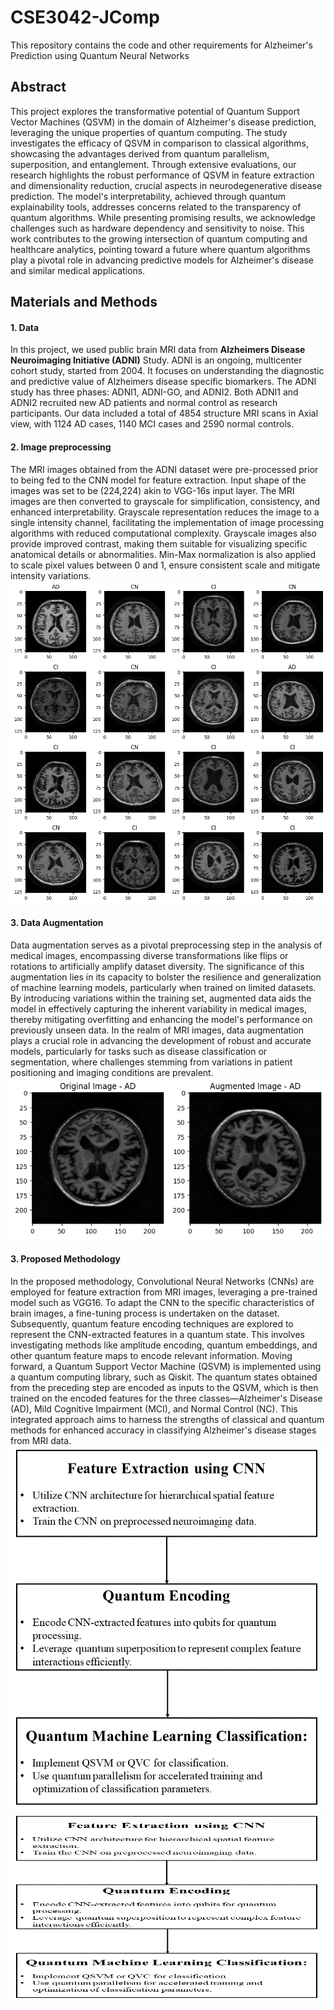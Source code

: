 # CSE3042-JComp
This repository contains the code and other requirements for Alzheimer's Prediction using Quantum Neural Networks

## Abstract
This project explores the transformative potential of Quantum Support Vector Machines (QSVM) in the domain of Alzheimer's disease prediction, leveraging the unique properties of quantum computing. The study investigates the efficacy of QSVM in comparison to classical algorithms, showcasing the advantages derived from quantum parallelism, superposition, and entanglement. Through extensive evaluations, our research highlights the robust performance of QSVM in feature extraction and dimensionality reduction, crucial aspects in neurodegenerative disease prediction. The model's interpretability, achieved through quantum explainability tools, addresses concerns related to the transparency of quantum algorithms. While presenting promising results, we acknowledge challenges such as hardware dependency and sensitivity to noise. This work contributes to the growing intersection of quantum computing and healthcare analytics, pointing toward a future where quantum algorithms play a pivotal role in advancing predictive models for Alzheimer's disease and similar medical applications.

## Materials and Methods
#### 1. Data
In this project, we used public brain MRI data from **Alzheimers Disease Neuroimaging Initiative (ADNI)** Study. ADNI is an ongoing, multicenter cohort study, started from 2004. It focuses on understanding the diagnostic and predictive value of Alzheimers disease specific biomarkers. The ADNI study has three phases: ADNI1, ADNI-GO, and ADNI2. Both ADNI1 and ADNI2 recruited new AD patients and normal control as research participants. Our data included a total of 4854 structure MRI scans in Axial view, with 1124 AD cases, 1140 MCI cases and 2590 normal controls.

#### 2. Image preprocessing
The MRI images obtained from the ADNI dataset were pre-processed prior to being fed to the CNN model for feature extraction. Input shape of the images was set to be (224,224) akin to VGG-16s input layer.  The MRI images are then converted to grayscale for simplification, consistency, and enhanced interpretability. Grayscale representation reduces the image to a single intensity channel, facilitating the implementation of image processing algorithms with reduced computational complexity. Grayscale images also provide improved contrast, making them suitable for visualizing specific anatomical details or abnormalities. Min-Max normalization is also applied to scale pixel values between 0 and 1, ensure consistent scale and mitigate intensity variations.
![](Images/DatasetImages.png)

#### 3. Data Augmentation
Data augmentation serves as a pivotal preprocessing step in the analysis of medical images, encompassing diverse transformations like flips or rotations to artificially amplify dataset diversity. The significance of this augmentation lies in its capacity to bolster the resilience and generalization of machine learning models, particularly when trained on limited datasets. By introducing variations within the training set, augmented data aids the model in effectively capturing the inherent variability in medical images, thereby mitigating overfitting and enhancing the model's performance on previously unseen data. In the realm of MRI images, data augmentation plays a crucial role in advancing the development of robust and accurate models, particularly for tasks such as disease classification or segmentation, where challenges stemming from variations in patient positioning and imaging conditions are prevalent.
![](Images/AugmentedImage.png)

#### 3. Proposed Methodology
In the proposed methodology, Convolutional Neural Networks (CNNs) are employed for feature extraction from MRI images, leveraging a pre-trained model such as VGG16. To adapt the CNN to the specific characteristics of brain images, a fine-tuning process is undertaken on the dataset. Subsequently, quantum feature encoding techniques are explored to represent the CNN-extracted features in a quantum state. This involves investigating methods like amplitude encoding, quantum embeddings, and other quantum feature maps to encode relevant information. Moving forward, a Quantum Support Vector Machine (QSVM) is implemented using a quantum computing library, such as Qiskit. The quantum states obtained from the preceding step are encoded as inputs to the QSVM, which is then trained on the encoded features for the three classes—Alzheimer's Disease (AD), Mild Cognitive Impairment (MCI), and Normal Control (NC). This integrated approach aims to harness the strengths of classical and quantum methods for enhanced accuracy in classifying Alzheimer's disease stages from MRI data.
![](Images/ProcessFlow.png)
<img src="Images/ProcessFlow.png"  width="600" height="300">

